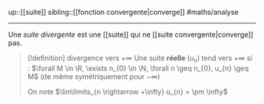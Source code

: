 up::[[suite]]
sibling::[[fonction convergente|converge]]
#maths/analyse

----
Une _suite divergente_ est une [[suite]] qui ne [[suite convergente|converge]] pas.

> [!definition] divergence vers $+\infty$
> Une suite **réelle** $(u_n)$ tend vers $+\infty$ si :
> $\forall M \in \R, \exists n_{0} \in \N, \forall n \geq n_{0}, u_{n} \geq M$
> (de même symétriquement pour $-\infty$)
> 
> On note $\lim\limits_{n \rightarrow +\infty} u_{n} = \pm \infty$

